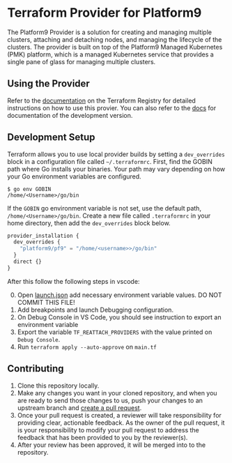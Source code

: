 # Terraform Provider for Platform9

The Platform9 Provider is a solution for creating and managing multiple clusters, attaching and detaching nodes, and managing the lifecycle of the clusters. The provider is built on top of the Platform9 Managed Kubernetes (PMK) platform, which is a managed Kubernetes service that provides a single pane of glass for managing multiple clusters.

## Using the Provider

Refer to the [documentation](https://registry.terraform.io/providers/platform9/pf9/latest/docs) on the Terraform Registry for detailed instructions on how to use this provier. You can also refer to the [docs](./docs/index.md) for documentation of the development version.

## Development Setup

Terraform allows you to use local provider builds by setting a `dev_overrides` block in a configuration file called `~/.terraformrc`. First, find the GOBIN path where Go installs your binaries. Your path may vary depending on how your Go environment variables are configured.

```console
$ go env GOBIN
/home/<Username>/go/bin
```

If the `GOBIN` go environment variable is not set, use the default path, `/home/<Username>/go/bin`. Create a new file called `.terraformrc` in your home directory, then add the `dev_overrides` block below.

```terraform
provider_installation {
  dev_overrides {
    "platform9/pf9" = "/home/<username>>/go/bin"
  }
  direct {}
}
```

After this follow the following steps in vscode:

0. Open [launch.json](.vscode/launch.json) add necessary environment variable values. DO NOT COMMIT THIS FILE!
0. Add breakpoints and launch Debugging configuration.
0. On Debug Console in VS Code, you should see instruction to export an environment variable
0. Export the variable `TF_REATTACH_PROVIDERS` with the value printed on `Debug Console`.
0. Run `terraform apply --auto-approve` on `main.tf`


## Contributing

1. Clone this repository locally.
2. Make any changes you want in your cloned repository, and when you are ready to send those changes to us, push your changes to an upstream branch and [create a pull request](https://help.github.com/articles/creating-a-pull-request/).
3. Once your pull request is created, a reviewer will take responsibility for providing clear, actionable feedback. As the owner of the pull request, it is your responsibility to modify your pull request to address the feedback that has been provided to you by the reviewer(s).
4. After your review has been approved, it will be merged into to the repository.
